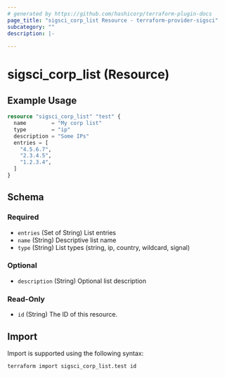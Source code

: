 ```yaml
---
# generated by https://github.com/hashicorp/terraform-plugin-docs
page_title: "sigsci_corp_list Resource - terraform-provider-sigsci"
subcategory: ""
description: |-
  
---
```


# sigsci_corp_list (Resource)



## Example Usage

```terraform
resource "sigsci_corp_list" "test" {
  name        = "My corp list"
  type        = "ip"
  description = "Some IPs"
  entries = [
    "4.5.6.7",
    "2.3.4.5",
    "1.2.3.4",
  ]
}
```

<!-- schema generated by tfplugindocs -->
## Schema

### Required

- `entries` (Set of String) List entries
- `name` (String) Descriptive list name
- `type` (String) List types (string, ip, country, wildcard, signal)

### Optional

- `description` (String) Optional list description

### Read-Only

- `id` (String) The ID of this resource.

## Import

Import is supported using the following syntax:

```shell
terraform import sigsci_corp_list.test id
```
